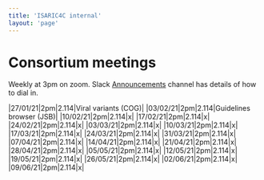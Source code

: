 ```yaml
---
title: 'ISARIC4C internal'
layout: 'page'
---
```


# Consortium meetings

Weekly at 3pm on zoom. Slack [Announcements]() channel has details of how to dial in.

|27/01/21|2pm|2.114|Viral variants (COG)|
|03/02/21|2pm|2.114|Guidelines browser (JSB)|
|10/02/21|2pm|2.114|x|
|17/02/21|2pm|2.114|x|
|24/02/21|2pm|2.114|x|
|03/03/21|2pm|2.114|x|
|10/03/21|2pm|2.114|x|
|17/03/21|2pm|2.114|x|
|24/03/21|2pm|2.114|x|
|31/03/21|2pm|2.114|x|
|07/04/21|2pm|2.114|x|
|14/04/21|2pm|2.114|x|
|21/04/21|2pm|2.114|x|
|28/04/21|2pm|2.114|x|
|05/05/21|2pm|2.114|x|
|12/05/21|2pm|2.114|x|
|19/05/21|2pm|2.114|x|
|26/05/21|2pm|2.114|x|
|02/06/21|2pm|2.114|x|
|09/06/21|2pm|2.114|x|

